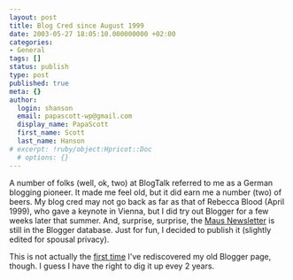```yaml
---
layout: post
title: Blog Cred since August 1999
date: 2003-05-27 18:05:10.000000000 +02:00
categories:
- General
tags: []
status: publish
type: post
published: true
meta: {}
author:
  login: shanson
  email: papascott-wp@gmail.com
  display_name: PapaScott
  first_name: Scott
  last_name: Hanson
# excerpt: !ruby/object:Hpricot::Doc
  # options: {}
---
```

<p>A number of folks (well, ok, two) at BlogTalk referred to me as a German blogging pioneer. It made me feel old, but it did earn me a number (two) of beers. My blog cred may not go back as far as that of Rebecca Blood (April 1999), who gave a keynote in Vienna, but I did try out Blogger for a few weeks later that summer. And, surprise, surprise, the <a title="Maus Newsletter" href="http://www.papascott.de/blogger99.html">Maus Newsletter</a> is still in the Blogger database. Just for fun, I decided to publish it (slightly edited for spousal privacy). </p>
<p>This is not actually the <a title="PapaScott: Old Times" href="http://www.papascott.de/2001/09/10/1538.php">first time</a> I've rediscovered my old Blogger page, though. I guess I have the right to dig it up evey 2 years.</p>
